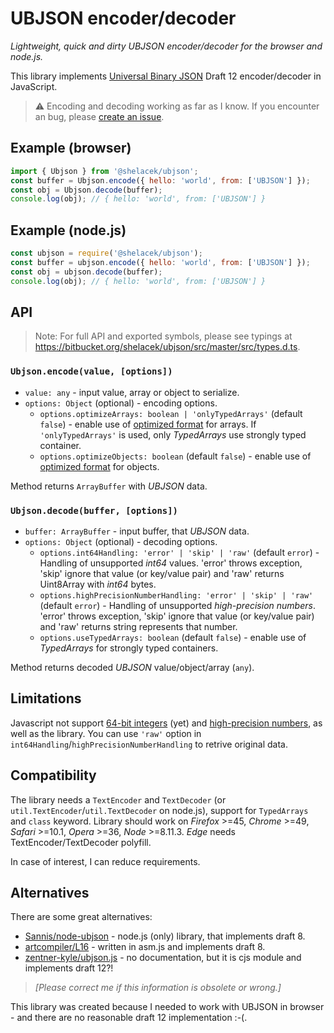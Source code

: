 # UBJSON encoder/decoder

*Lightweight, quick and dirty UBJSON encoder/decoder for the browser and node.js.*

This library implements [Universal Binary JSON] Draft 12 encoder/decoder in JavaScript.

> ⚠ Encoding and decoding working as far as I know.
> If you encounter an bug, please [create an issue].

[Universal Binary JSON]: http://ubjson.org/
[create an issue]: https://bitbucket.org/shelacek/ubjson/issues


## Example (browser)

```js
import { Ubjson } from '@shelacek/ubjson';
const buffer = Ubjson.encode({ hello: 'world', from: ['UBJSON'] });
const obj = Ubjson.decode(buffer);
console.log(obj); // { hello: 'world', from: ['UBJSON'] }
```


## Example (node.js)

```js
const ubjson = require('@shelacek/ubjson');
const buffer = ubjson.encode({ hello: 'world', from: ['UBJSON'] });
const obj = ubjson.decode(buffer);
console.log(obj); // { hello: 'world', from: ['UBJSON'] }
```


## API

> Note: For full API and exported symbols, please see typings at
> https://bitbucket.org/shelacek/ubjson/src/master/src/types.d.ts.


### `Ubjson.encode(value, [options])`

- `value: any` - input value, array or object to serialize.
- `options: Object` (optional) - encoding options.
  - `options.optimizeArrays: boolean | 'onlyTypedArrays'` (default `false`) - enable use
    of [optimized format] for arrays. If `'onlyTypedArrays'` is used, only *TypedArrays* use strongly
    typed container.
  - `options.optimizeObjects: boolean` (default `false`) - enable use of [optimized format]
    for objects.

Method returns `ArrayBuffer` with *UBJSON* data.

[optimized format]: http://ubjson.org/type-reference/container-types/#optimized-format


### `Ubjson.decode(buffer, [options])`

- `buffer: ArrayBuffer` - input buffer, that *UBJSON* data.
- `options: Object` (optional) - decoding options.
  - `options.int64Handling: 'error' | 'skip' | 'raw'` (default `error`) - Handling of unsupported
    *int64* values. 'error' throws exception, 'skip' ignore that value (or key/value pair) and 'raw'
    returns Uint8Array with *int64* bytes.
  - `options.highPrecisionNumberHandling: 'error' | 'skip' | 'raw'` (default `error`) - Handling
    of unsupported *high-precision numbers*. 'error' throws exception, 'skip' ignore that value
    (or key/value pair) and 'raw' returns string represents that number.
  - `options.useTypedArrays: boolean` (default `false`) - enable use of *TypedArrays* for strongly
    typed containers.

Method returns decoded *UBJSON* value/object/array (`any`).


## Limitations

Javascript not support [64-bit integers]&nbsp;(yet) and [high-precision numbers], as well
as the library. You can use `'raw'` option in `int64Handling`/`highPrecisionNumberHandling`
to retrive original data.

[no-op value]: http://ubjson.org/type-reference/value-types/#noop
[64-bit integers]: http://ubjson.org/type-reference/value-types/#numeric-64bit
[high-precision numbers]: http://ubjson.org/type-reference/value-types/#numeric-gt-64bit


## Compatibility

The library needs a `TextEncoder` and `TextDecoder` (or `util.TextEncoder`/`util.TextDecoder`
on node.js), support for `TypedArrays` and `class` keyword. Library should work on
*Firefox*&nbsp;>=45, *Chrome*&nbsp;>=49, *Safari*&nbsp;>=10.1, *Opera*&nbsp;>=36,
*Node*&nbsp;>=8.11.3. *Edge* needs TextEncoder/TextDecoder polyfill.

In case of interest, I can reduce requirements.


## Alternatives

There are some great alternatives:

- [Sannis/node-ubjson] - node.js (only) library, that implements draft 8.
- [artcompiler/L16] - written in asm.js and implements draft 8.
- [zentner-kyle/ubjson.js] - no documentation, but it is cjs module and implements draft 12?!

> *\[Please correct me if this information is obsolete or wrong.\]*

This library was created because I needed to work with UBJSON in browser - and there are no
reasonable draft 12 implementation :-(.

[Sannis/node-ubjson]: https://github.com/Sannis/node-ubjson
[artcompiler/L16]: https://github.com/artcompiler/L16
[zentner-kyle/ubjson.js]: https://github.com/zentner-kyle/ubjson.js
